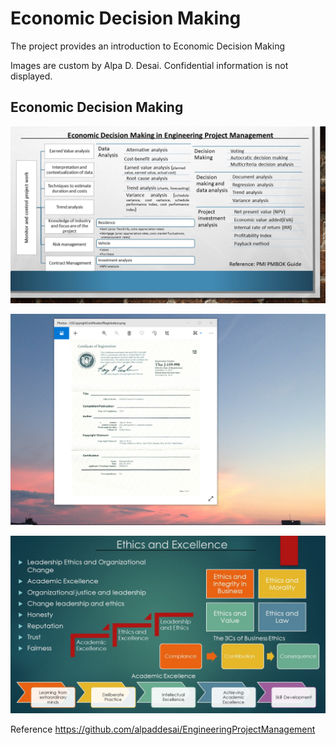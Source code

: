 # Economic Decision Making

The project provides an introduction to Economic Decision Making

Images are custom by Alpa D. Desai. Confidential information is not displayed.

## Economic Decision Making
![image](EconomicDecisionMaking.jpg)

![image](USCopyrightCertificate.png)

![image](Ethics.jpg)

Reference https://github.com/alpaddesai/EngineeringProjectManagement

